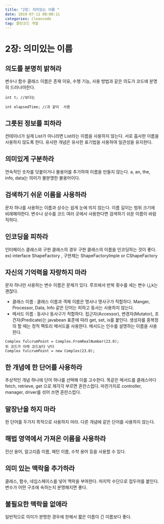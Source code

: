 ```yaml
---
title: "2장: 의미있는 이름 "
date: 2019-07-11 00:00:11
categories: cleancode
tag: 클린코드 개발
---
```

# 2장: 의미있는 이름 

## 의도를 분명히 밝혀라 

변수나 함수 클래스 이름은 존재 이유, 수행 기능, 사용 방법과 같은 의도가 코드에 분명히 드러나야한다. 
```
int t; //보다는 

int elapsedTime; //과 같이  사용 
```

## 그릇된 정보를 피하라

컨테이너가 실제 List가 아니라면 List라는 이름을 사용하지 않는다.
서로 흡사한 이름을 사용하지 않도록 한다.
유사한 개념은 유사한 표기법을 사용하여 일관성을 유지한다. 

## 의미있게 구분하라
연속적인 숫자를 덧붙이거나 불용어를 추가하여 이름을 만들지 않는다. a, an, the, info, data는 의미가 불분명한 불용어이다.

## 검색하기 쉬운 이름을 사용하라
문자 하나를 사용하는 이름과 상수는 쉽게 눈에 띄지 않는다. 이름 길이는 범위 크기에 비례해야한다. 변수나 상수를 코드 여러 곳에서 사용한다면 검색하기 쉬운 이름이 바람직하다.

## 인코딩을 피하라
인터페이스 클래스와 구현 클래스의 경우 구현 클래스의 이름을 인코딩하는 것이 좋다. ex) interface ShapeFactory , 구현체는 ShapeFactoryImple or  CShapeFactory

## 자신의 기억력을 자랑하지 마라
문자 하나만 사용하는 변수 이름은 문제가 있다. 루프에서 반복 횟수를 세는 변수 i,j,k는 괜찮다.
* 클래스 이름 : 클래스 이름과 객체 이름은 명사나 명사구가 적합하다. Manger, Processor, Data, Info 같은 단어는 피하고 동사는 사용하지 않는다.
* 메서드 이름 : 동사나 동사구가 적합하다. 접근자(Accessor), 변경자(Mutator), 조건자(Predicate)는 javabean 표준에 따라 get, set, is를 붙인다.
생성자를 중복정의 할 때는 정적 팩토리 메서드를 사용한다. 메서드는 인수를 설명하는 이름을 사용한다. 
```
Complex fulcrumPoint = Complex.FromRealNumber(23.0);
위 코드가 아래 코드보다 낫다
Complex fulcrumPoint = new Complex(23.0);
```

## 한 개념에 한 단어를 사용하라
추상적인 개념 하나에 단어 하나를 선택해 이를 고수한다. 
똑같은 메서드를 클래스마다 fetch, retrieve, get 으로 제각각 부르면 혼란스럽다. 마찬가지로 controller, manager, driver를 섞어 쓰면 혼란스럽다.

## 말장난을 하지 마라
한 단어를 두가지 목적으로 사용하지 마라. 다른 개념에 같은 단어를 사용하지 않는다. 

## 해법 영역에서 가져온 이름을 사용하라 
전산 용어, 알고리즘 이름, 패턴 이름, 수학 용어 등을 사용할 수 있다.

## 의미 있는 맥락을 추가하라
클래스, 함수, 네임스페이스를 넣어 맥락을 부여한다. 마지막 수단으로 접두어를 붙인다. 변수가 어떤 구조에 속하는지 분명해지면 좋다.

## 불필요한 맥락을 없애라
일반적으로 의미가 분명한 경우에 한해서 짧은 이름이 긴 이름보다 좋다. 
